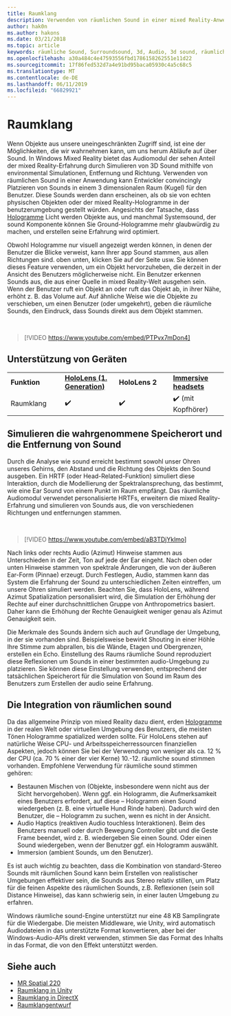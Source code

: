 ```yaml
---
title: Raumklang
description: Verwenden von räumlichen Sound in einer mixed Reality-Anwendung, können Sie Sounds in einem 3D-Raum convincingly zu platzieren.
author: hak0n
ms.author: hakons
ms.date: 03/21/2018
ms.topic: article
keywords: räumliche Sound, Surroundsound, 3d, Audio, 3d sound, räumliche audio
ms.openlocfilehash: a30a484c4e47593556fbd1786158262551e11d22
ms.sourcegitcommit: 17f86fed532d7a4e91bd95baca05930c4a5c68c5
ms.translationtype: MT
ms.contentlocale: de-DE
ms.lasthandoff: 06/11/2019
ms.locfileid: "66829921"
---
```

# <a name="spatial-sound"></a>Raumklang

Wenn Objekte aus unsere uneingeschränkten Zugriff sind, ist eine der Möglichkeiten, die wir wahrnehmen kann, um uns herum Abläufe auf über Sound. In Windows Mixed Reality bietet das Audiomodul der sehen Anteil der mixed Reality-Erfahrung durch Simulieren von 3D Sound mithilfe von environmental Simulationen, Entfernung und Richtung. Verwenden von räumlichen Sound in einer Anwendung kann Entwickler convincingly Platzieren von Sounds in einem 3 dimensionalen Raum (Kugel) für den Benutzer. Diese Sounds werden dann erscheinen, als ob sie von echten physischen Objekten oder der mixed Reality-Hologramme in der benutzerumgebung gestellt würden. Angesichts der Tatsache, dass [Hologramme](hologram.md) Licht werden Objekte aus, und manchmal Systemsound, der sound Komponente können Sie Ground-Hologramme mehr glaubwürdig zu machen, und erstellen seine Erfahrung wird optimiert.

Obwohl Hologramme nur visuell angezeigt werden können, in denen der Benutzer die Blicke verweist, kann Ihrer app Sound stammen, aus allen Richtungen sind. oben unten, klicken Sie auf der Seite usw. Sie können dieses Feature verwenden, um ein Objekt hervorzuheben, die derzeit in der Ansicht des Benutzers möglicherweise nicht. Ein Benutzer erkennen Sounds aus, die aus einer Quelle in mixed Reality-Welt ausgehen sein. Wenn der Benutzer ruft ein Objekt an oder ruft das Objekt ab, in ihrer Nähe, erhöht z. B. das Volume auf. Auf ähnliche Weise wie die Objekte zu verschieben, um einen Benutzer (oder umgekehrt), geben die räumliche Sounds, den Eindruck, dass Sounds direkt aus dem Objekt stammen.

<br>

>[!VIDEO https://www.youtube.com/embed/PTPvx7mDon4]

## <a name="device-support"></a>Unterstützung von Geräten

<table>
    <colgroup>
    <col width="25%" />
    <col width="25%" />
    <col width="25%" />
    <col width="25%" />
    </colgroup>
    <tr>
        <td><strong>Funktion</strong></td>
        <td><a href="hololens-hardware-details.md"><strong>HoloLens (1. Generation)</strong></a></td>
        <td><strong>HoloLens 2</strong></td>
        <td><a href="immersive-headset-hardware-details.md"><strong>Immersive headsets</strong></a></td>
    </tr>
     <tr>
        <td>Raumklang</td>
        <td>✔️</td>
        <td>✔️</td>
        <td>✔️ (mit Kopfhörer)</td>
    </tr>
</table>

## <a name="simulating-the-perceived-location-and-distance-of-sounds"></a>Simulieren die wahrgenommene Speicherort und die Entfernung von Sound

Durch die Analyse wie sound erreicht bestimmt sowohl unser Ohren unseres Gehirns, den Abstand und die Richtung des Objekts den Sound ausgeben. Ein HRTF (oder Head-Related-Funktion) simuliert diese Interaktion, durch die Modellierung der Spektralansprechung, das bestimmt, wie eine Ear Sound von einem Punkt im Raum empfängt. Das räumliche Audiomodul verwendet personalisierte HRTFs, erweitern die mixed Reality-Erfahrung und simulieren von Sounds aus, die von verschiedenen Richtungen und entfernungen stammen.

<br>

>[!VIDEO https://www.youtube.com/embed/aB3TDjYklmo]

Nach links oder rechts Audio (Azimut) Hinweise stammen aus Unterschieden in der Zeit, Ton auf jede der Ear eingeht. Nach oben oder unten Hinweise stammen von spektrale Änderungen, die von der äußeren Ear-Form (Pinnae) erzeugt. Durch Festlegen, Audio, stammen kann das System die Erfahrung der Sound zu unterschiedlichen Zeiten eintreffen, um unsere Ohren simuliert werden. Beachten Sie, dass HoloLens, während Azimut Spatialization personalisiert wird, die Simulation der Erhöhung der Rechte auf einer durchschnittlichen Gruppe von Anthropometrics basiert. Daher kann die Erhöhung der Rechte Genauigkeit weniger genau als Azimut Genauigkeit sein.

Die Merkmale des Sounds ändern sich auch auf Grundlage der Umgebung, in der sie vorhanden sind. Beispielsweise bewirkt Shouting in einer Höhle Ihre Stimme zum abprallen, bis die Wände, Etagen und Obergrenzen, erstellen ein Echo. Einstellung des Raums räumliche Sound reproduziert diese Reflexionen um Sounds in einer bestimmten audio-Umgebung zu platzieren. Sie können diese Einstellung verwenden, entsprechend der tatsächlichen Speicherort für die Simulation von Sound im Raum des Benutzers zum Erstellen der audio seine Erfahrung.

## <a name="integrating-spatial-sound"></a>Die Integration von räumlichen sound

Da das allgemeine Prinzip von mixed Reality dazu dient, erden [Hologramme](hologram.md) in der realen Welt oder virtuellen Umgebung des Benutzers, die meisten Tönen Hologramme spatialized werden sollte. Für HoloLens stehen auf natürliche Weise CPU- und Arbeitsspeicherressourcen finanziellen Aspekten, jedoch können Sie bei der Verwendung von weniger als ca. 12 % der CPU (ca. 70 % einer der vier Kerne) 10.-12. räumliche sound stimmen vorhanden. Empfohlene Verwendung für räumliche sound stimmen gehören:
* Bestaunen Mischen von (Objekte, insbesondere wenn nicht aus der Sicht hervorgehoben). Wenn ggf. ein Hologramm, die Aufmerksamkeit eines Benutzers erfordert, auf diese – Hologramm einen Sound wiedergeben (z. B. eine virtuelle Hund Rinde haben). Dadurch wird den Benutzer, die – Hologramm zu suchen, wenn es nicht in der Ansicht.
* Audio Haptics (reaktiven Audio touchless Interaktionen). Beim des Benutzers manuell oder durch Bewegung Controller gibt und die Geste Frame beendet, wird z. B. wiedergeben Sie einen Sound. Oder einen Sound wiedergeben, wenn der Benutzer ggf. ein Hologramm auswählt.
* Immersion (ambient Sounds, um den Benutzer).

Es ist auch wichtig zu beachten, dass die Kombination von standard-Stereo Sounds mit räumlichen Sound kann beim Erstellen von realistischer Umgebungen effektiver sein, die Sounds aus Stereo relativ stillen, um Platz für die feinen Aspekte des räumlichen Sounds, z.B. Reflexionen (sein soll Distance Hinweise), das kann schwierig sein, in einer lauten Umgebung zu erfahren.

Windows räumliche sound-Engine unterstützt nur eine 48 KB Samplingrate für die Wiedergabe. Die meisten Middleware, wie Unity, wird automatisch Audiodateien in das unterstützte Format konvertieren, aber bei der Windows-Audio-APIs direkt verwenden, stimmen Sie das Format des Inhalts in das Format, die von den Effekt unterstützt werden.

## <a name="see-also"></a>Siehe auch
* [MR Spatial 220](holograms-220.md)
* [Raumklang in Unity](spatial-sound-in-unity.md)
* [Raumklang in DirectX](spatial-sound-in-directx.md)
* [Raumklangentwurf](spatial-sound-design.md)
